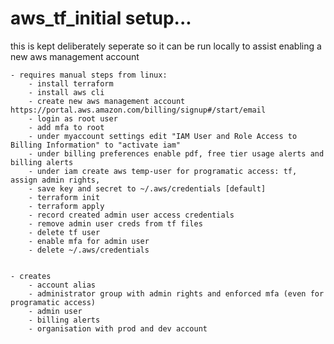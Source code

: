 # aws_tf_initial setup...

this is kept deliberately seperate so it can be run locally to assist enabling a new aws management account

    - requires manual steps from linux:
        - install terraform
        - install aws cli
        - create new aws management account https://portal.aws.amazon.com/billing/signup#/start/email
        - login as root user
        - add mfa to root
        - under myaccount settings edit "IAM User and Role Access to Billing Information" to "activate iam"
        - under billing preferences enable pdf, free tier usage alerts and billing alerts 
        - under iam create aws temp-user for programatic access: tf, assign admin rights, 
        - save key and secret to ~/.aws/credentials [default]
        - terraform init
        - terraform apply
        - record created admin user access credentials
        - remove admin user creds from tf files
        - delete tf user
        - enable mfa for admin user
        - delete ~/.aws/credentials
        

    - creates 
        - account alias
        - administrator group with admin rights and enforced mfa (even for programatic access)
        - admin user
        - billing alerts
        - organisation with prod and dev account

